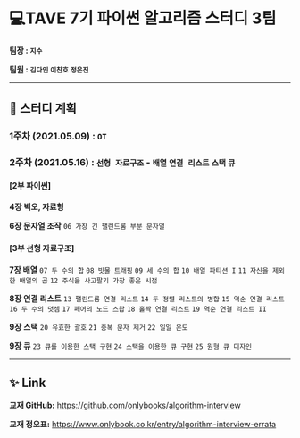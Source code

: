 # 💻TAVE 7기 파이썬 알고리즘 스터디 3팀


**팀장 : `지수`**

**팀원 : `김다인` `이찬호` `정은진`**


---


## 📅 스터디 계획

### 1주차 (2021.05.09) : **`OT`**  

### 2주차 (2021.05.16) : **`선형 자료구조` - `배열` `연결 리스트` `스택` `큐`**

#### **[2부 파이썬]**

**4장 빅오, 자료형**

**6장 문자열 조작** `06 가장 긴 팰린드롬 부분 문자열`

#### **[3부 선형 자료구조]**

**7장 배열** `07 두 수의 합` `08 빗물 트래핑` `09 세 수의 합` `10 배열 파티션 I` `11 자신을 제외한 배열의 곱` `12 주식을 사고팔기 가장 좋은 시점`

**8장 연결 리스트** `13 팰린드롬 연결 리스트` `14 두 정렬 리스트의 병합` `15 역순 연결 리스트` `16 두 수의 덧셈` `17 페어의 노드 스왑` `18 홀짝 연결 리스트` `19 역순 연결 리스트 II`

**9장 스택** `20 유효한 괄호` `21 중복 문자 제거` `22 일일 온도`

**9장 큐** `23 큐를 이용한 스택 구현` `24 스택을 이용한 큐 구현` `25 원형 큐 디자인`


---


## ✨ Link
**교재 GitHub:** https://github.com/onlybooks/algorithm-interview

**교재 정오표:** https://www.onlybook.co.kr/entry/algorithm-interview-errata
